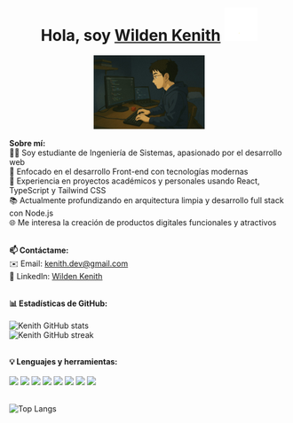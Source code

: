 <h1 align="center">Hola, soy <a href="https://github.com/KenithDev">Wilden Kenith</a> <img src="https://github.com/Kathryn-Jie/Kathryn-Jie/blob/main/wave.gif" width="60px" /></h1>

<p align="center">
    <img width="200" src="Kenith.jpg" alt="Dev Avatar">
</p>

<div>
<strong>Sobre mí:</strong><br>
👨‍💻 Soy estudiante de Ingeniería de Sistemas, apasionado por el desarrollo web<br>
🧠 Enfocado en el desarrollo Front-end con tecnologías modernas<br>
🎯 Experiencia en proyectos académicos y personales usando React, TypeScript y Tailwind CSS<br>
📚 Actualmente profundizando en arquitectura limpia y desarrollo full stack con Node.js<br>
🌐 Me interesa la creación de productos digitales funcionales y atractivos<br><br>

<strong>📫 Contáctame:</strong><br>
✉️ Email: <a href="mailto:kenithguanilo@gmail.com">kenith.dev@gmail.com</a><br>
💼 LinkedIn: <a href="https://www.linkedin.com/in/kenith-guanilo-pizarro-1147ab2ab/">Wilden Kenith</a><br><br>

<strong>📊 Estadísticas de GitHub:</strong><br><br>
<img src="https://github-readme-stats.vercel.app/api?username=KenithDev&show_icons=true&count_private=true&include_all_commits=true&theme=radical" alt="Kenith GitHub stats"/><br>
<img src="https://github-readme-streak-stats.herokuapp.com/?user=KenithDev&theme=radical&hide_border=true" alt="Kenith GitHub streak"/><br><br>

<strong>💡 Lenguajes y herramientas:</strong><br><br>
<img src="https://img.shields.io/badge/-HTML5-orange?style=plastic"/>
<img src="https://img.shields.io/badge/-CSS3-blue?style=plastic"/>
<img src="https://img.shields.io/badge/-JavaScript-yellow?style=plastic"/>
<img src="https://img.shields.io/badge/-TypeScript-lightgrey?style=plastic"/>
<img src="https://img.shields.io/badge/-React-black?style=plastic"/>
<img src="https://img.shields.io/badge/-TailwindCSS-teal?style=plastic"/>
<img src="https://img.shields.io/badge/-Node.js-green?style=plastic"/>
<img src="https://img.shields.io/badge/-Git-orange?style=plastic"/>
<br><br>

![Top Langs](https://github-readme-stats.vercel.app/api/top-langs/?username=KenithDev&theme=radical&card_width=445)
</div>


